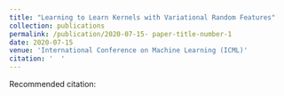 ```yaml
---
title: "Learning to Learn Kernels with Variational Random Features"
collection: publications
permalink: /publication/2020-07-15- paper-title-number-1
date: 2020-07-15
venue: 'International Conference on Machine Learning (ICML)'
citation: '  '
---
```

Recommended citation:   